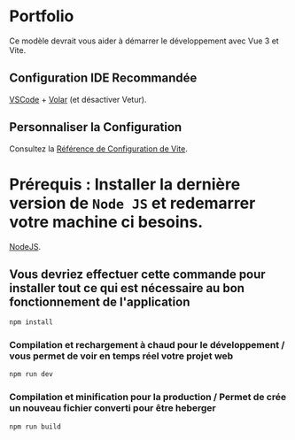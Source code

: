 # Portfolio

Ce modèle devrait vous aider à démarrer le développement avec Vue 3 et Vite.

## Configuration IDE Recommandée

[VSCode](https://code.visualstudio.com/) + [Volar](https://marketplace.visualstudio.com/items?itemName=Vue.volar) (et désactiver Vetur).

## Personnaliser la Configuration

Consultez la [Référence de Configuration de Vite](https://vite.dev/config/).

# Prérequis : Installer la dernière version de `Node JS` et redemarrer votre machine ci besoins.

[NodeJS](https://nodejs.org/fr/download).

## Vous devriez effectuer cette commande pour installer tout ce qui est nécessaire au bon fonctionnement de l'application 

```sh
npm install
```

### Compilation et rechargement à chaud pour le développement / vous permet de voir en temps réel votre projet web

```sh
npm run dev
```

### Compilation et minification pour la production / Permet de crée un nouveau fichier converti pour être heberger

```sh
npm run build
```
